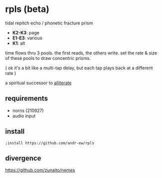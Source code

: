 # rpls (beta)
tidal repitch echo /
phonetic fracture prism

- **K2-K3**: page
- **E1-E3**: various
- **K1**: alt

time flows thru 3 pools.
the first reads, 
the others write.
set the rate & size of 
these pools to draw
concentric prisms.

( ok it's a bit like a multi-tap 
delay, but each tap plays 
back at a different rate )

a spiritual successor to [alliterate](https://github.com/andr-ew/prosody#alliterate)

## requirements
- norns (210927)
- audio input

## install
`;install https://github.com/andr-ew/rpls`

## divergence

https://github.com/zunaito/nemes
